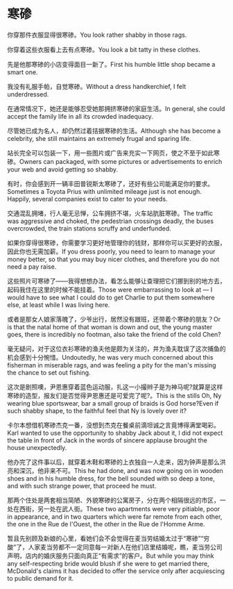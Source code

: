 # 寒碜

<p><span class="chinese">你穿那件衣服显得很寒碜。</span><span class="english">You look rather shabby in those rags.</span></p>

<p><span class="chinese">你穿着这些衣服看上去有点寒碜。</span><span class="english">You look a bit tatty in these clothes.</span></p>

<p><span class="chinese">先是他那寒碜的小店变得面目一新了。</span><span class="english">First his humble little shop became a smart one.</span></p>

<p><span class="chinese">我没有礼服手帕，自觉寒碜。</span><span class="english">Without a dress handkerchief, I felt underdressed.</span></p>

<p><span class="chinese">在通常情况下，她还是能够忍受她那拥挤寒碜的家庭生活。</span><span class="english">In general, she could accept the family life in all its crowded inadequacy.</span></p>

<p><span class="chinese">尽管她已成为名人，却仍然过着拮据寒碜的生活。</span><span class="english">Although she has become a celebrity, she still maintains an extremely frugal and sparing life.</span></p>

<p><span class="chinese">站长完全可以包装一下，用一些图片或广告来充实一下网页，使之不至于如此寒碜。</span><span class="english">Owners can packaged, with some pictures or advertisements to enrich your web and avoid getting so shabby.</span></p>

<p><span class="chinese">有时，你会感到开一辆丰田普锐斯太寒碜了，还好有些公司能满足你的要求。</span><span class="english">Sometimes a Toyota Prius with unlimited mileage just is not enough. Happily, several companies exist to cater to your needs.</span></p>

<p><span class="chinese">交通混乱拥堵，行人毫无忌惮，公车拥挤不堪，火车站肮脏寒碜。</span><span class="english">The traffic was aggressive and choked, the pedestrian crossings deadly, the buses overcrowded, the train stations scruffy and underfunded.</span></p>

<p><span class="chinese">如果你穿得很寒碜，你需要学习更好地管理你的钱财，那样你可以买更好的衣服，因此你也无需加薪。</span><span class="english">If you dress poorly, you need to learn to manage your money better, so that you may buy nicer clothes, and therefore you do not need a pay raise.</span></p>

<p><span class="chinese">这些照片可寒碜了——我得想想办法，看怎么能够让查理把它们挪到别的地方去，起码我住在这里的时候不能挂着。</span><span class="english">Those were embarrassing to look at — I would have to see what I could do to get Charlie to put them somewhere else, at least while I was living here.</span></p>

<p><span class="chinese">或者是那女人娘家落魄了，少爷出行，居然没有跟班，还带着个寒碜的朋友？</span><span class="english">Or is that the natal home of that woman is down and out, the young master goes, there is incredibly no footman, also take the friend of the cold Chen?</span></p>

<p><span class="chinese">毫无疑问，对于这位衣衫寒碜的渔夫他是颇为关注的，并为渔夫耽误了这次捕鱼的机会感到十分惋惜。</span><span class="english">Undoutedly, he was very much concerned about this fisherman in miserable rags, and was feeling a pity for the man's missing the chance to set out fishing.</span></p>

<p><span class="chinese">这次是剧照噢，尹恩惠穿着蓝色运动服，扎这一小撮辫子是为神马呢?就算是这样寒碜的造型，报友们是否觉得尹恩惠还是可爱完了呢?。</span><span class="english">This is the stills Oh, Ny wearing blue sportswear, bar a small group of braids is God horse?Even if such shabby shape, to the faithful feel that Ny is lovely over it?</span></p>

<p><span class="chinese">卡尔本想借机寒碜杰克一番，没想到杰克在餐桌前滴坦诚之言竟博得满堂喝彩。</span><span class="english">Karl wanted to use the opportunity to shabby Jack about it, I did not expect the table in front of Jack in the words of sincere applause brought the house unexpectedly.</span></p>

<p><span class="chinese">他办完了这件事以后，就穿着木鞋和寒碜的上衣独自一人走来，因为钟声是那么洪亮和深沉，他非来不可。</span><span class="english">This he had done, and was now going on in wooden shoes and in his humble dress, for the bell sounded with so deep a tone, and with such strange power, that proceed he must.</span></p>

<p><span class="chinese">那两个住处是两套相当简陋、外貌寒碜的公寓房子，分在两个相隔很远的市区，一处在西街，另一处在武人街。</span><span class="english">These two apartments were very pitiable, poor in appearance, and in two quarters which were far remote from each other, the one in the Rue de l'Ouest, the other in the Rue de l'Homme Arme.</span></p>

<p><span class="chinese">暂且先别顾及新娘的心里，看她们会不会觉得在麦当劳结婚太过于“寒碜”“穷酸”了，人家麦当劳都不一定同意每一对新人在他们店里结婚呢，瞧，麦当劳公司声明，店内的婚庆服务只面向真正“有需求”的客户。</span><span class="english">But while you may think any self-respecting bride would blush if she were to get married there, McDonald's claims it has decided to offer the service only after acquiescing to public demand for it.</span></p>

